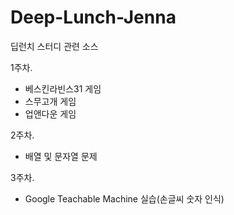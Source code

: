# Deep-Lunch-Jenna

딥런치 스터디 관련 소스

1주차.
- 베스킨라빈스31 게임
- 스무고개 게임
- 업앤다운 게임

2주차.
- 배열 및 문자열 문제

3주차.
- Google Teachable Machine 실습(손글씨 숫자 인식)